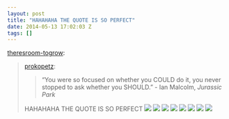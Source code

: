 ```yaml
---
layout: post
title: "HAHAHAHA THE QUOTE IS SO PERFECT"
date: 2014-05-13 17:02:03 Z
tags: []
---
```

[theresroom-togrow](http://theresroom-togrow.tumblr.com/post/72851197736/prokopetz-you-were-so-focused-on-whether-you):

> [prokopetz](http://prokopetz.tumblr.com/post/70583378033/you-were-so-focused-on-whether-you-could-do-it):
> 
> > “You were so focused on whether you COULD do it, you never stopped to ask whether you SHOULD.” - Ian Malcolm, _Jurassic Park_
> 
> HAHAHAHA THE QUOTE IS SO PERFECT
![](/media/2014/05/85635374034_0.jpg)
![](/media/2014/05/85635374034_1.png)
![](/media/2014/05/85635374034_2.png)
![](/media/2014/05/85635374034_3.png)
![](/media/2014/05/85635374034_4.png)
![](/media/2014/05/85635374034_5.png)
![](/media/2014/05/85635374034_6.png)
![](/media/2014/05/85635374034_7.png)
